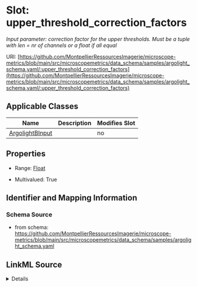 # Slot: upper_threshold_correction_factors


_Input parameter: correction factor for the upper thresholds. Must be a tuple with len = nr of channels or a float if all equal_



URI: [https://github.com/MontpellierRessourcesImagerie/microscope-metrics/blob/main/src/microscopemetrics/data_schema/samples/argolight_schema.yaml/:upper_threshold_correction_factors](https://github.com/MontpellierRessourcesImagerie/microscope-metrics/blob/main/src/microscopemetrics/data_schema/samples/argolight_schema.yaml/:upper_threshold_correction_factors)



<!-- no inheritance hierarchy -->




## Applicable Classes

| Name | Description | Modifies Slot |
| --- | --- | --- |
[ArgolightBInput](ArgolightBInput.md) |  |  no  |







## Properties

* Range: [Float](Float.md)

* Multivalued: True





## Identifier and Mapping Information







### Schema Source


* from schema: https://github.com/MontpellierRessourcesImagerie/microscope-metrics/blob/main/src/microscopemetrics/data_schema/samples/argolight_schema.yaml




## LinkML Source

<details>
```yaml
name: upper_threshold_correction_factors
description: 'Input parameter: correction factor for the upper thresholds. Must be
  a tuple with len = nr of channels or a float if all equal'
from_schema: https://github.com/MontpellierRessourcesImagerie/microscope-metrics/blob/main/src/microscopemetrics/data_schema/samples/argolight_schema.yaml
rank: 1000
multivalued: true
alias: upper_threshold_correction_factors
domain_of:
- ArgolightBInput
range: float
required: false

```
</details>